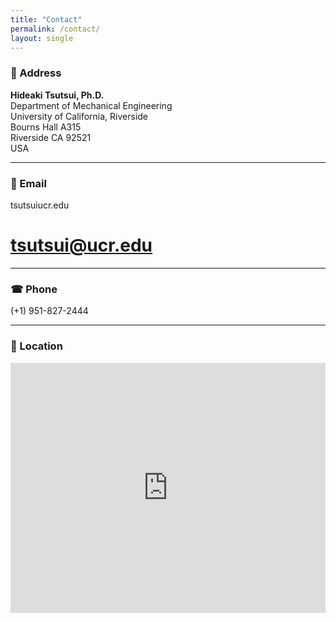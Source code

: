 ```yaml
---
title: "Contact"
permalink: /contact/
layout: single
---
```



### 📍 Address

**Hideaki Tsutsui, Ph.D.**  
Department of Mechanical Engineering  
University of California, Riverside  
Bourns Hall A315  
Riverside CA 92521  
USA

---

### 📧 Email

tsutsui<a>ucr.edu
# [tsutsui@ucr.edu](mailto:tsutsui@ucr.edu)
---

### ☎ Phone

(+1) 951-827-2444

---

### 📌 Location

<div style="width: 100%; height: 400px;">
  <iframe 
    src="https://www.google.com/maps/embed?pb=!1m18!1m12!1m3!1d3308.6557380774966!2d-117.32915264908794!3d33.97568698053164!2m3!1f0!2f0!3f0!3m2!1i1024!2i768!4f13.1!3m3!1m2!1s0x80dcaf356aa0bce7%3A0xa255a6ceaad789ca!2sBourns%20Hall!5e0!3m2!1sen!2sus!4v1666301961971!5m2!1sen!2sus" 
    width="100%" 
    height="100%" 
    style="border:0;" 
    allowfullscreen="" 
    loading="lazy"
    referrerpolicy="no-referrer-when-downgrade">
  </iframe>
</div>
